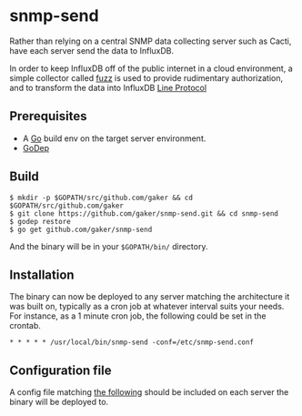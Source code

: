 # snmp-send

Rather than relying on a central SNMP data collecting server such as Cacti,
have each server send the data to InfluxDB.

In order to keep InfluxDB off of the public internet in a cloud environment, 
a simple collector called [fuzz](https://github.com/gaker/fuzz) is used to 
provide rudimentary authorization, and to transform the data into InfluxDB 
[Line Protocol](https://docs.influxdata.com/influxdb/v0.12/)

## Prerequisites

* A [Go](https://golang.org/) build env on the target server environment.
* [GoDep](https://github.com/tools/godep)

## Build

```
$ mkdir -p $GOPATH/src/github.com/gaker && cd $GOPATH/src/github.com/gaker
$ git clone https://github.com/gaker/snmp-send.git && cd snmp-send
$ godep restore
$ go get github.com/gaker/snmp-send
```

And the binary will be in your ``$GOPATH/bin/`` directory.

## Installation

The binary can now be deployed to any server matching the architecture it was built on,
typically as a cron job at whatever interval suits your needs. For instance, as a 1 minute
cron job, the following could be set in the crontab.

```
* * * * * /usr/local/bin/snmp-send -conf=/etc/snmp-send.conf
```

## Configuration file

A config file matching [the following](https://github.com/gaker/snmp-send/blob/master/example.config.json)
should be included on each server the binary will be deployed to.


